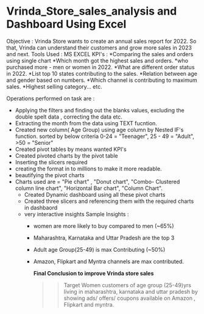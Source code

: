 # Vrinda_Store_sales_analysis and Dashboard Using Excel
Objective :
Vrinda Store wants to create an annual sales report for 2022. So that, Vrinda can understand their customers and grow more sales in 2023 and next.
Tools Used : MS EXCEL
KPI's : 
*Comparing the sales and orders using single chart
*Which month got the highest sales and orders.
*who purchased more - men or women in 2022.
*What are different order status in 2022.
*List top 10 states contributing to the sales.
*Relation between age and gender  based on numbers.
*Which channel is contributing to maximum sales.
*Highest selling category... etc.

Operations performed on task are :
- Applying the filters and finding out the blanks values, excluding the double spelt data , correcting the data etc.
- Extracting the month from the data using TEXT fucntion.
- Created new column( Age Group) using age column by Nested IF's function. sorted by below 
  criteria
  0-24 = "Teenager", 25 - 49 = "Adult", >50 = "Senior"
- Created pivot tables by means wanted KPI's
- Created pivoted charts by the pivot table
- Inserting the slicers required
- creating the format in to millions to make it more readable.
- beautifying the pivot charts
- Charts used are = "Pie chart" , "Donut chart", "Combo- Clustered column line chart", 
   "Horizontal Bar chart", "Column Chart".
  * Created Dynamic dashboard using all these pivot charts
  * Created three slicers and referencing them with the required charts in dashbaord
  * very interactive insights
    Sample Insights :
    - women are more likely to buy compared to men (~65%)
    - Maharashtra, Karnataka and Uttar Pradesh are the top 3
    - Adult age Group(25-49) is max Contributing (~50%)
    - Amazon, Flipkart and Myntra channels are max contributed.


      **Final Conclusion to improve Vrinda store sales**
      >> Target Women customers of age group (25-49)yrs living in maharashtra, karnataka and uttar pradesh by showing ads/ offers/ coupons available on Amazon , Flipkart and myntra.
  

